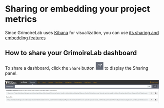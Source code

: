 # Sharing or embedding your project metrics

Since GrimoireLab uses [Kibana](https://www.elastic.co/products/kibana) for visualization, you can use [its sharing and embedding features](https://www.elastic.co/guide/en/kibana/current/dashboard.html#sharing-dashboards)

## How to share your GrimoireLab dashboard

To share a dashboard, click the `Share` button ![Share button icon](imgs/share-dashboard.png) to display the Sharing panel.

![Sharing panel](imgs/sharing-panel.png)
